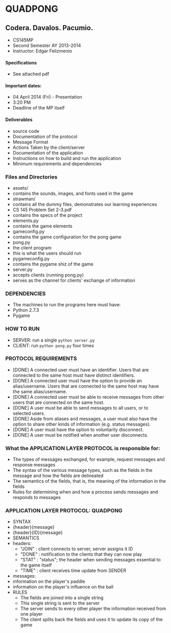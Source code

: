 QUADPONG
========

Codera. Davalos. Pacumio.
--------

* CS145MP
* Second Semester AY 2013-2014 
* Instructor:  Edgar Felizmenio


#### Specifications ####
* See attached pdf

#### Important dates: ####
* 04 April 2014 (Fri) - Presentation
 * 3:20 PM
 * Deadline of the MP itself

#### Deliverables ####
* source code
* Documentation of the protocol
 * Message Format
 * Actions Taken by the client/server
* Documentation of the application
 * Instructions on how to build and run the application
 * Minimum requirements and dependencies


### Files and Directories ###
* assets/
 * contains the sounds, images, and fonts used in the game
* strawman/
 * contains all the dummy files, demonstrates our learning experiences
* CS 145 Problem Set 2-3.pdf
 * contains the specs of the project
* elements.py
 * contains the game elements
* gameconfig.py
 * contains the game configuration for the pong game
* pong.py
 * the client program
 * this is what the users should run
* pygameconfig.py
 * contains the pygame shiz of the game
* server.py
 * accepts clients (running pong.py)
 * serves as the channel for clients' exchange of information

### DEPENDENCIES ###
* The machines to run the programs here must have:  
 * Python 2.7.3
 * Pygame

### HOW TO RUN ###
* SERVER: run  a single `python server.py`
* CLIENT: run `python pong.py` four times

### PROTOCOL REQUIREMENTS ###
* [DONE] A connected user must have an identifier. Users that are connected to the same host must have  distinct identifiers.
* [DONE] A connected user must have the option to provide an alias/username. Users that are connected to the same host may have the same alias/username.
* [DONE] A connected user must be able to receive messages from other users that are connected on the same host.
* [DONE] A user must be able to send messages to all users, or to selected users.
* [DONE] Aside from aliases and messages, a user must also have the option to share other kinds of information (e.g. status messages).
* [DONE] A user must have the option to voluntarily disconnect.
* [DONE] A user must be notified when another user disconnects.

### What the APPLICATION LAYER PROTOCOL is responsible for: ###
* The types of messages exchanged, for example, request messages and response messages
* The syntax of the various message types, such as the fields in the message and how the fields are delineated
* The semantics of the fields, that is, the meaning of the information in the fields
* Rules for determining when and how a process sends messages and responds to messages


### APPLICATION LAYER PROTOCOL: QUADPONG ###
* SYNTAX
 * {header}{message}
 * {header}{ID}{message}
* SEMANTICS
 * headers:
   - "JOIN" : client connects to server, server assigns it ID
   - "DONE" : notification to the clients that they can now play
   - "STAT" : "status"; the header when sending messages essential to the game itself
   - "TIME" : client receives time update from SENDER
 * messages:
  * information on the player's paddle 
  * information on the player's influence on the ball
* RULES
  * The fields are joined into a single string 
  * This single string is sent to the server
  * The server sends to every other player the information received from one player
  * The client splits back the fields and uses it to update its copy of the game
